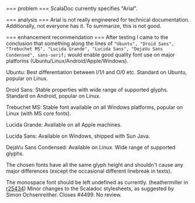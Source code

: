 === problem ===
ScalaDoc currently specifies "Arial".


=== analysis ===
Arial is not really engineered for technical documentation.
Additionally, not everyone has it.
To summarize, this is not good.

=== enhancement recommendation ===
After testing I came to the conclusion that something along the lines of `"Ubuntu", "Droid Sans", "Trebuchet MS", "Lucida Grande", "Lucida Sans", "DejaVu Sans Condensed", sans-serif;` would enable good quality font use on major platforms (Ubuntu/Linux/Android/Apple/Windows).

Ubuntu: Best differentiation between l/1/I and O/0 etc. Standard on Ubuntu, popular on Linux.

Droid Sans: Stable properties with wide range of supported glyphs. Standard on Android, popular on Linux.

Trebuchet MS:  Stable font available on all Windows platforms, popular on Linux (with MS core fonts).

Lucida Grande: Available on all Apple machines.

Lucida Sans: Available on Windows, shipped with Sun Java.

DejaVu Sans Condensed: Available on Linux. Wide range of supported glyphs.

The chosen fonts have all the same glyph height and shouldn't cause any major differences (except the occasional different linebreak in texts).

The monospace font should be left undefined as currently.
(heathermiller in [r25434](https://codereview.scala-lang.org/fisheye/changelog/scala-svn?cs=25434)) Minor changes to the Scaladoc stylesheets, as suggested by Simon Ochsenreither. Closes #4499. No review.
